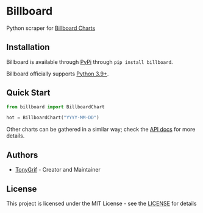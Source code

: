 # Billboard
Python scraper for [Billboard Charts](https://www.billboard.com/)

## Installation
Billboard is available through [PyPi](https://pypi.org/) through
`pip install billboard`.

Billboard officially supports [Python 3.9+](https://www.python.org/).

## Quick Start
```python
from billboard import BillboardChart

hot = BillboardChart("YYYY-MM-DD")
```

Other charts can be gathered in a similar way; check the 
[API docs](https://tonygrif.github.io/billboard/billboard.html) for more details.

## Authors
* [TonyGrif](https://github.com/TonyGrif) - Creator and Maintainer

## License
This project is licensed under the MIT License - see the [LICENSE](LICENSE) for details
